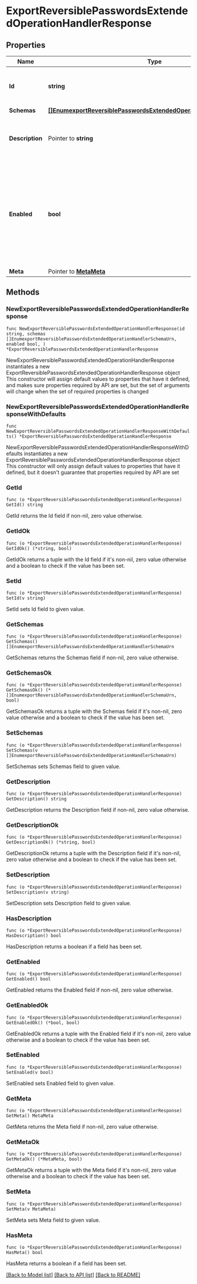 # ExportReversiblePasswordsExtendedOperationHandlerResponse

## Properties

Name | Type | Description | Notes
------------ | ------------- | ------------- | -------------
**Id** | **string** | Name of the Extended Operation Handler | 
**Schemas** | [**[]EnumexportReversiblePasswordsExtendedOperationHandlerSchemaUrn**](EnumexportReversiblePasswordsExtendedOperationHandlerSchemaUrn.md) |  | 
**Description** | Pointer to **string** | A description for this Extended Operation Handler | [optional] 
**Enabled** | **bool** | Indicates whether the Extended Operation Handler is enabled (that is, whether the types of extended operations are allowed in the server). | 
**Meta** | Pointer to [**MetaMeta**](MetaMeta.md) |  | [optional] 

## Methods

### NewExportReversiblePasswordsExtendedOperationHandlerResponse

`func NewExportReversiblePasswordsExtendedOperationHandlerResponse(id string, schemas []EnumexportReversiblePasswordsExtendedOperationHandlerSchemaUrn, enabled bool, ) *ExportReversiblePasswordsExtendedOperationHandlerResponse`

NewExportReversiblePasswordsExtendedOperationHandlerResponse instantiates a new ExportReversiblePasswordsExtendedOperationHandlerResponse object
This constructor will assign default values to properties that have it defined,
and makes sure properties required by API are set, but the set of arguments
will change when the set of required properties is changed

### NewExportReversiblePasswordsExtendedOperationHandlerResponseWithDefaults

`func NewExportReversiblePasswordsExtendedOperationHandlerResponseWithDefaults() *ExportReversiblePasswordsExtendedOperationHandlerResponse`

NewExportReversiblePasswordsExtendedOperationHandlerResponseWithDefaults instantiates a new ExportReversiblePasswordsExtendedOperationHandlerResponse object
This constructor will only assign default values to properties that have it defined,
but it doesn't guarantee that properties required by API are set

### GetId

`func (o *ExportReversiblePasswordsExtendedOperationHandlerResponse) GetId() string`

GetId returns the Id field if non-nil, zero value otherwise.

### GetIdOk

`func (o *ExportReversiblePasswordsExtendedOperationHandlerResponse) GetIdOk() (*string, bool)`

GetIdOk returns a tuple with the Id field if it's non-nil, zero value otherwise
and a boolean to check if the value has been set.

### SetId

`func (o *ExportReversiblePasswordsExtendedOperationHandlerResponse) SetId(v string)`

SetId sets Id field to given value.


### GetSchemas

`func (o *ExportReversiblePasswordsExtendedOperationHandlerResponse) GetSchemas() []EnumexportReversiblePasswordsExtendedOperationHandlerSchemaUrn`

GetSchemas returns the Schemas field if non-nil, zero value otherwise.

### GetSchemasOk

`func (o *ExportReversiblePasswordsExtendedOperationHandlerResponse) GetSchemasOk() (*[]EnumexportReversiblePasswordsExtendedOperationHandlerSchemaUrn, bool)`

GetSchemasOk returns a tuple with the Schemas field if it's non-nil, zero value otherwise
and a boolean to check if the value has been set.

### SetSchemas

`func (o *ExportReversiblePasswordsExtendedOperationHandlerResponse) SetSchemas(v []EnumexportReversiblePasswordsExtendedOperationHandlerSchemaUrn)`

SetSchemas sets Schemas field to given value.


### GetDescription

`func (o *ExportReversiblePasswordsExtendedOperationHandlerResponse) GetDescription() string`

GetDescription returns the Description field if non-nil, zero value otherwise.

### GetDescriptionOk

`func (o *ExportReversiblePasswordsExtendedOperationHandlerResponse) GetDescriptionOk() (*string, bool)`

GetDescriptionOk returns a tuple with the Description field if it's non-nil, zero value otherwise
and a boolean to check if the value has been set.

### SetDescription

`func (o *ExportReversiblePasswordsExtendedOperationHandlerResponse) SetDescription(v string)`

SetDescription sets Description field to given value.

### HasDescription

`func (o *ExportReversiblePasswordsExtendedOperationHandlerResponse) HasDescription() bool`

HasDescription returns a boolean if a field has been set.

### GetEnabled

`func (o *ExportReversiblePasswordsExtendedOperationHandlerResponse) GetEnabled() bool`

GetEnabled returns the Enabled field if non-nil, zero value otherwise.

### GetEnabledOk

`func (o *ExportReversiblePasswordsExtendedOperationHandlerResponse) GetEnabledOk() (*bool, bool)`

GetEnabledOk returns a tuple with the Enabled field if it's non-nil, zero value otherwise
and a boolean to check if the value has been set.

### SetEnabled

`func (o *ExportReversiblePasswordsExtendedOperationHandlerResponse) SetEnabled(v bool)`

SetEnabled sets Enabled field to given value.


### GetMeta

`func (o *ExportReversiblePasswordsExtendedOperationHandlerResponse) GetMeta() MetaMeta`

GetMeta returns the Meta field if non-nil, zero value otherwise.

### GetMetaOk

`func (o *ExportReversiblePasswordsExtendedOperationHandlerResponse) GetMetaOk() (*MetaMeta, bool)`

GetMetaOk returns a tuple with the Meta field if it's non-nil, zero value otherwise
and a boolean to check if the value has been set.

### SetMeta

`func (o *ExportReversiblePasswordsExtendedOperationHandlerResponse) SetMeta(v MetaMeta)`

SetMeta sets Meta field to given value.

### HasMeta

`func (o *ExportReversiblePasswordsExtendedOperationHandlerResponse) HasMeta() bool`

HasMeta returns a boolean if a field has been set.


[[Back to Model list]](../README.md#documentation-for-models) [[Back to API list]](../README.md#documentation-for-api-endpoints) [[Back to README]](../README.md)


